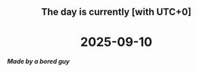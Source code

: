 <h2 align=center>The day is currently [with UTC+0]</h2>
<h1 align=center><!--TIME BEGIN-->2025-09-10<!--TIME END--></h1>
<h5>Made by a bored guy</h5>
